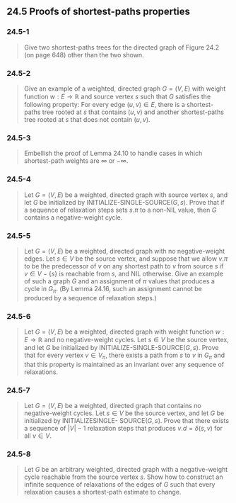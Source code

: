 ## 24.5 Proofs of shortest-paths properties

### 24.5-1

> Give two shortest-paths trees for the directed graph of Figure 24.2 (on page 648) other than the two shown.

### 24.5-2

> Give an example of a weighted, directed graph $G = (V, E)$ with weight function $w: E \rightarrow \mathbb{R}$ and source vertex $s$ such that $G$ satisfies the following property: For every edge $(u, v) \in E$, there is a shortest-paths tree rooted at $s$ that contains $(u, v)$ and another shortest-paths tree rooted at $s$ that does not contain $(u, v)$.

### 24.5-3

> Embellish the proof of Lemma 24.10 to handle cases in which shortest-path weights are $\infty$ or $-\infty$.

### 24.5-4

> Let $G = (V, E)$ be a weighted, directed graph with source vertex $s$, and let $G$ be initialized by INITIALIZE-SINGLE-SOURCE$(G, s)$. Prove that if a sequence of relaxation steps sets $s.\pi$ to a non-NIL value, then $G$ contains a negative-weight cycle.

### 24.5-5

> Let $G = (V, E)$ be a weighted, directed graph with no negative-weight edges. Let $s \in V$ be the source vertex, and suppose that we allow $v.\pi$ to be the predecessor of $v$ on any shortest path to $v$ from source $s$ if $v \in V - \{s\}$ is reachable from $s$, and NIL otherwise. Give an example of such a graph $G$ and an assignment of $\pi$ values that produces a cycle in $G_\pi$. (By Lemma 24.16, such an assignment cannot be produced by a sequence of relaxation steps.)

### 24.5-6

> Let $G = (V, E)$ be a weighted, directed graph with weight function $w: E \rightarrow \mathbb{R}$ and no negative-weight cycles. Let $s \in V$ be the source vertex, and let $G$ be initialized by INITIALIZE-SINGLE-SOURCE$(G, s)$. Prove that for every vertex $v \in V_\pi$, there exists a path from $s$ to $v$ in $G_\pi$ and that this property is maintained as an invariant over any sequence of relaxations.

### 24.5-7

> Let $G = (V, E)$ be a weighted, directed graph that contains no negative-weight cycles. Let $s \in V$ be the source vertex, and let $G$ be initialized by INITIALIZESINGLE- SOURCE$(G, s)$. Prove that there exists a sequence of $|V| - 1$ relaxation steps that produces $v.d = \delta(s, v)$ for all $v \in V$.

### 24.5-8

> Let $G$ be an arbitrary weighted, directed graph with a negative-weight cycle reachable from the source vertex $s$. Show how to construct an infinite sequence of relaxations of the edges of $G$ such that every relaxation causes a shortest-path estimate to change.
